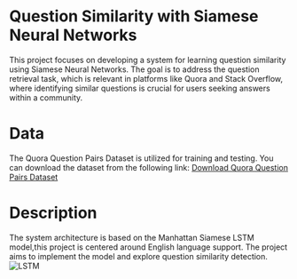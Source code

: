 # Question Similarity with Siamese Neural Networks
This project focuses on developing a system for learning question similarity using Siamese Neural Networks. The goal is to address the question retrieval task, which is relevant in platforms like Quora and Stack Overflow, where identifying similar questions is crucial for users seeking answers within a community.

# Data
The Quora Question Pairs Dataset is utilized for training and testing. You can download the dataset from the following link:
[Download Quora Question Pairs Dataset](http://qim.fs.quoracdn.net/quora_duplicate_questions.tsv)


# Description
The system architecture is based on the Manhattan Siamese LSTM model,this project is centered around English language support. The project aims to implement the model and explore question similarity detection.
![LSTM](https://github.com/NissrineEttayeby/Questions_Similarity_Siamese_NNs/assets/108592629/e794b993-7540-48b3-ad42-0d9376c8e8cc)
